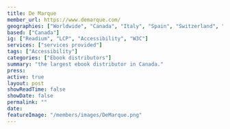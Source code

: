 ```yaml
---
title: De Marque
member_url: https://www.demarque.com/
geographies: ["Worldwide", "Canada", "Italy", "Spain", "Switzerland", "Belgium"]
based: ["Canada"]
ig: ["Readium", "LCP", "Accessibility", "W3C"] 
services: ["services provided"] 
tags: ["Accessibility"]
categories: ["Ebook distributors"]
summary: "the largest ebook distributor in Canada."
press:
active: true
layout: post
showReadTime: false
showDate: false
permalink: ""
date: 
featureImage: "/members/images/DeMarque.png"
---
```

